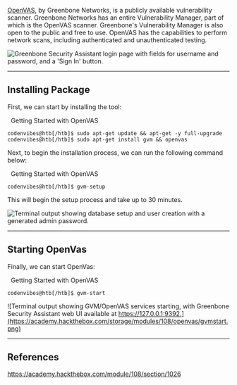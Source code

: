 [OpenVAS](https://openvas.org/), by Greenbone Networks, is a publicly available vulnerability scanner. Greenbone Networks has an entire Vulnerability Manager, part of which is the OpenVAS scanner. Greenbone's Vulnerability Manager is also open to the public and free to use. OpenVAS has the capabilities to perform network scans, including authenticated and unauthenticated testing.

![Greenbone Security Assistant login page with fields for username and password, and a 'Sign In' button.](https://academy.hackthebox.com/storage/modules/108/openvas/Greenbone_Security_Assistant.png)

---

## Installing Package

First, we can start by installing the tool:

  Getting Started with OpenVAS

```shell-session
codenvibes@htb[/htb]$ sudo apt-get update && apt-get -y full-upgrade
codenvibes@htb[/htb]$ sudo apt-get install gvm && openvas
```

Next, to begin the installation process, we can run the following command below:

  Getting Started with OpenVAS

```shell-session
codenvibes@htb[/htb]$ gvm-setup
```

This will begin the setup process and take up to 30 minutes.

![Terminal output showing database setup and user creation with a generated admin password.](https://academy.hackthebox.com/storage/modules/108/openvas/gvmsetup.png)

---

## Starting OpenVas

Finally, we can start OpenVas:

  Getting Started with OpenVAS

```shell-session
codenvibes@htb[/htb]$ gvm-start
```

![Terminal output showing GVM/OpenVAS services starting, with Greenbone Security Assistant web UI available at https://127.0.0.1:9392.](https://academy.hackthebox.com/storage/modules/108/openvas/gvmstart.png)

---

## References

https://academy.hackthebox.com/module/108/section/1026
